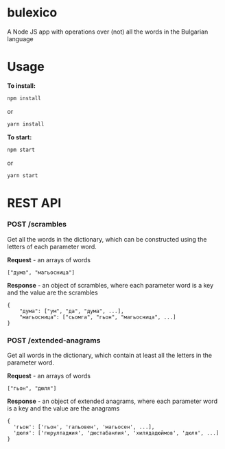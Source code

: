 # bulexico

A Node JS app with operations over (not) all the words in the Bulgarian language

# Usage

**To install:**

```sh
npm install
```
or
```sh
yarn install
```

**To start:**

```sh
npm start
```
or
```sh
yarn start
```


# REST API

### POST /scrambles 
Get all the words in the dictionary, which can be constructed using the letters of each parameter word.

**Request** - an arrays of words
```
["дума", "магьосница"]
```

**Response** - an object of scrambles, where each parameter word is a key and the value are the scrambles
```
{
    "дума": ["ум", "да", "дума", ...],
    "магьосница": ["сьомга", "гьон", "магьосница", ...]
}
```

### POST /extended-anagrams 
Get all words in the dictionary, which contain at least all the letters in the parameter word.

**Request** - an arrays of words
```
["гьон", "дюля"]
```

**Response** - an object of extended anagrams, where each parameter word is a key and the value are the anagrams
```
{
  'гьон': ['гьон', 'гальовен', 'магьосен', ...],
  'дюля': ['гюрултаджия', 'дюстабанлия', 'хилядадюймов', 'дюля', ...]
}

```